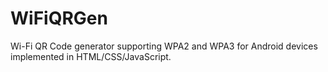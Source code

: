 # WiFiQRGen
Wi-Fi QR Code generator supporting WPA2 and WPA3 for Android devices implemented in HTML/CSS/JavaScript.
